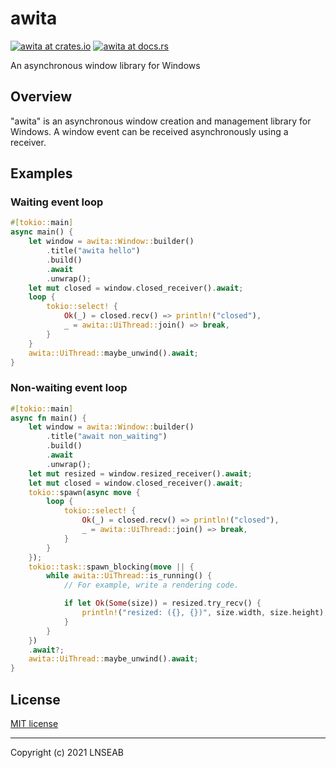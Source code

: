 # awita

[![awita at crates.io](https://img.shields.io/crates/v/awita.svg)](https://crates.io/crates/awita)
[![awita at docs.rs](https://docs.rs/awita/badge.svg)](https://docs.rs/awita)

An asynchronous window library for Windows

## Overview

"awita" is an asynchronous window creation and management library for Windows.
A window event can be received asynchronously using a receiver.

## Examples

### Waiting event loop

```rust
#[tokio::main]
async main() {
	let window = awita::Window::builder()
        .title("awita hello")
        .build()
        .await
		.unwrap();
    let mut closed = window.closed_receiver().await;
	loop {
		tokio::select! {
			Ok(_) = closed.recv() => println!("closed"),
			_ = awita::UiThread::join() => break,
		}
	}
	awita::UiThread::maybe_unwind().await;
}
```

### Non-waiting event loop

```rust
#[tokio::main]
async fn main() {
	let window = awita::Window::builder()
		.title("await non_waiting")
		.build()
		.await
		.unwrap();
	let mut resized = window.resized_receiver().await;
	let mut closed = window.closed_receiver().await;
	tokio::spawn(async move {
		loop {
			tokio::select! {
				Ok(_) = closed.recv() => println!("closed"),
				_ = awita::UiThread::join() => break,
			}
		}
	});
	tokio::task::spawn_blocking(move || {
		while awita::UiThread::is_running() {
			// For example, write a rendering code.

			if let Ok(Some(size)) = resized.try_recv() {
				println!("resized: ({}, {})", size.width, size.height);
			}
		}
	})
	.await?;
	awita::UiThread::maybe_unwind().await;
}
```

## License

[MIT license](LICENSE)

-----------------------------------------------------------------------

Copyright (c) 2021 LNSEAB

